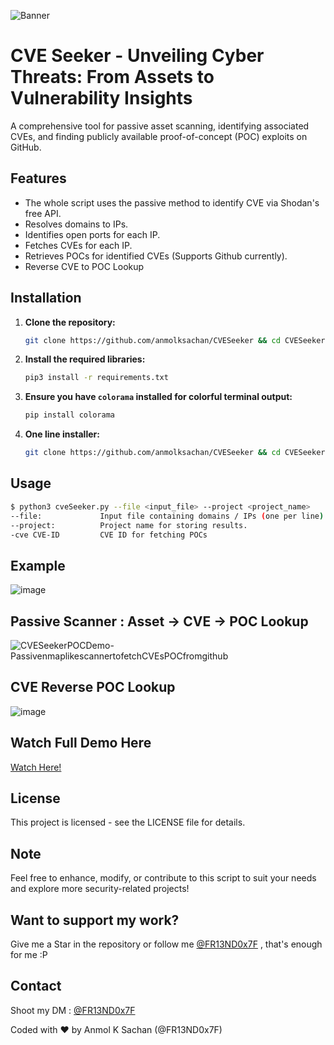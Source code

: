 ![Banner](https://github.com/anmolksachan/CVESeeker/assets/60771253/338996fe-de1b-4402-9e47-cb4951423b52)

# CVE Seeker - Unveiling Cyber Threats: From Assets to Vulnerability Insights

A comprehensive tool for passive asset scanning, identifying associated CVEs, and finding publicly available proof-of-concept (POC) exploits on GitHub.

## Features

- The whole script uses the passive method to identify CVE via Shodan's free API.
- Resolves domains to IPs.
- Identifies open ports for each IP.
- Fetches CVEs for each IP.
- Retrieves POCs for identified CVEs (Supports Github currently).
- Reverse CVE to POC Lookup

## Installation

1. **Clone the repository:**

    ```sh
    git clone https://github.com/anmolksachan/CVESeeker && cd CVESeeker  
    ```

2. **Install the required libraries:**

    ```sh
    pip3 install -r requirements.txt
    ```

3. **Ensure you have `colorama` installed for colorful terminal output:**

    ```sh
    pip install colorama
    ```
4. **One line installer:**

   ```sh
   git clone https://github.com/anmolksachan/CVESeeker && cd CVESeeker && pip3 install -r requirements.txt && echo "We are ready to seek sailor! " && python3 cveSeeker.py
   ```
   
## Usage

```sh
$ python3 cveSeeker.py --file <input_file> --project <project_name>
--file:             Input file containing domains / IPs (one per line).
--project:          Project name for storing results.
-cve CVE-ID         CVE ID for fetching POCs
```

## Example
![image](https://github.com/anmolksachan/CVESeeker/assets/60771253/59c61407-2d94-4610-8c08-c39048b7c52a)

## Passive Scanner : Asset -> CVE -> POC Lookup
![CVESeekerPOCDemo-PassivenmaplikescannertofetchCVEsPOCfromgithub](https://github.com/anmolksachan/CVESeeker/assets/60771253/72e89c78-e22b-4dbf-b7eb-527bd26be4b2)

## CVE Reverse POC Lookup
![image](https://github.com/anmolksachan/CVESeeker/assets/60771253/8366c17e-3408-4ad8-8e2e-c27cfc4e5f9e)

## Watch Full Demo Here
[Watch Here!](https://vimeo.com/960905849)

## License
This project is licensed - see the LICENSE file for details.

## Note
Feel free to enhance, modify, or contribute to this script to suit your needs and explore more security-related projects!

## __Want to support my work?__
Give me a Star in the repository or follow me [@FR13ND0x7F](https://twitter.com/fr13nd0x7f) , that's enough for me :P

## Contact
Shoot my DM : [@FR13ND0x7F](https://twitter.com/fr13nd0x7f)

Coded with ❤️ by Anmol K Sachan (@FR13ND0x7F)
